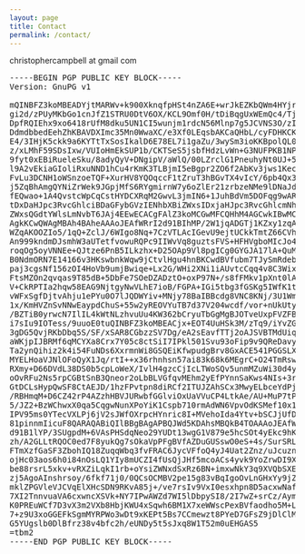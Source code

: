 ```yaml
---
layout: page
title: Contact
permalink: /contact/
---
```


christophercampbell at gmail com

<pre>
-----BEGIN PGP PUBLIC KEY BLOCK-----
Version: GnuPG v1

mQINBFZ3koMBEADYjtMARWv+k900XknqfpHSt4nZA6E+wrJkEZKbQWm4HYjrDaAN
gi2d/zPUyMKbGo1cnJfZ1STRU0DtV6OX/KCL9Omf0H/tDiBqgUxWEmQc4/TjfMVO
DpfRQIEhx9xo6418rUfM8dku5UN1CI5wunjm1rdcN56Mlnp7g5JCVNS3O/zIAndU
DdmdbbedEehZhKBAVDXImc35Mn0WwaXC/e3Xf0LEqsbAKCaQHbL/cyFDHKCKVXB9
E4/3IHjK5ckk9a6KYTtTxSosIkalD6E78EL7i1gaZu/3wySm3ioKKBpolQL0t5mt
z/xLMhF59SDsIxw/VUIoHmEkSUP1b/CKTSeS5jsbfHdzLvWn+G3NUFPKB1NPhwux
9fyt0xEBiRueleSku/8adyQyV+DNgipV/aWlQ/00LZrclG1PneuhyNt0UJ+5jUuh
l9A2vEkiaGIoliRxuNND1hCu4rKmK3TLBjmI5eBgpr2ZO6f2AbKv3jws1KecwHTv
FvLu3DCNH1oWSnzoeTQF+XurHV8YQOqccF1tZruT3hBGvTX4vIcY/6pb4Qx33Z28
j5ZqBhAmgQYNiZrWek9JGpjMfS6RYgmirnW7y6oZlEr21zrbzeNMe9lDNaJdXTWN
fEQwao+1A4QvstcWpCqCstHYDCXRqM2GwvL3jmIN6+1JuhBdVm5DOFqg9wARAQAB
tDxDaHJpc3RvcGhlciBDaGFybGVzIENhbXBiZWxsIDxjaHJpc3RvcGhlcmNhbXBi
ZWxsQGdtYWlsLmNvbT6JAj4EEwECACgFAlZ3koMCGwMFCQHhM4AGCwkIBwMCBhUI
AgkKCwQWAgMBAh4BAheAAAoJEAfWRrI2d91BIhMP/2W1jqADGTj1KZxy1zqA3e/M
WZqAKOOZIo5/1qQ+ZclJ/6WIgo8Nq+7CzVTLAcIGevU9ejtUCkkTmtZ66CVh9AZy
An999kndmDJsmhW3aUTetfvowuRQPc9IIWvVq8guztsFVS+HFHVgboMIcJo4GL7g
roqOg5oyVNNEe+QJtze6PnB5ILkzhx+D25OAp9Vl8pgICg0GYGJA17lA+QuMoMVf
B0NdmORN7E14166v3HKswbnkWqw9jCtvlHgu4hnBKCwdBVfubm7TJySmRdebNn+M
paj3cgsNf156zOI4HoVb9umjBwiqe+Lx2G/WHi2XNi1iAUvtcCqq4v8C3WixzUCT
FtsMZOn2qvqas9T85dB+5DbFe7SOeDZADztO+oxP97N+/s8fFMkv1pXnt0lAzm+p
V+CkRPTIa2hqw58EAG9NjtgyNwVLhE7ioB/FGPA+IGi5tbg3fGSKg5IWfK1tCzok
vWFxSgfDjtvAhju1ePYu0O7lJQDWYiv+MNjy78BaIBBcdg8VNC8KNj/3U1WmHrFL
1x/KmHVZnSvNNwEaypdChuS+55w2yREOVYuTB7d37V204wcdf/vor+nUkUtyWM+R
/BZTiB0yrwcN7IlIL4kWtNLzhvuUu4KW362bCryuTbGgMgBJOTveUxpFVZFBtZUl
i7sIu9IOTess/9uuoE0tuQINBFZ3koMBEACjx+EOT4UuHSk3M/zTq9/iYvZGoTlV
3gDG5QvjRKbDbq5S/SF/xSAR8CGbzzSV7Dg/eA2sEavfTTj2oAJSVBTMdUiq5lFn
aWKjpIJBRMf6qMCYXa8Crx7Y05c8ctSiI7IPkl501Svu93oFip9v9QReDavyq+DE
Ta2ynQihiz2k4i54FuNDs6XxrmnWi8GSQEiKfwpudgBrv8GxACE541PGGSLXfnlZ
MYELHoaVJNlOFoQyX1Jq/rtI++x36rhnhsn57ai83k68k6MEgrC+O24TmRswj7on
RXmy+D66DVdL38DS0b5cpLoWeX/IvlH4gzcCjIcLTWoSQv5unmMZuWi30d4yq7g8
oOvRFu2Ns5rpCGBtSnB3Qneor2oLbBLVGfqvMEhm2yEfPYnnSaKws4NIs+3rTwkq
GtDCLsHypQwSF8CtAEJD/1hzFPvtpn8diRCf2ITUJZAhSCx3MwyELbceYdPjZkP0
/RBHmqM+D6CZ42rP4AZzhHBVJURwbfGGlviOxUaVVuCP4LtkAe/AU+MuP7tPs/pM
5/JZ2+BzWChwxX0qa5CqgwNunXPoYiK1Cspb710rmAdWN6VpvOdKSMef10x1Hbef
IPV95ms0YTecVXLPj6jV2sJWfOXrpcHYnric8I+MVehoIda4Ytv+bSCJjUfD+mKR
81pinnmIicuF8QARAQABiQIlBBgBAgAPBQJWd5KDAhsMBQkB4TOAAAoJEAfWRrI2
d91B1lYP/3SUgpdM+6VAsPHSdqNeo29YUDt13wgG1V879e5hcSOt4yEkc9hK1Dvn
zh/A2GLLtRQOC0ed7F8yukQg7sOkaVpPFgBVfAZDuGUSswO0eS+4s/SurSRLICI9
FTmXzfGaSF3ZbohIQ18ZuqqWbq3fvFRAC6JycVFfoQ4yJ4Uat2Znz/uJcuznDcz3
ojHc03aos6h0i84nOsLQ1YIy8mUCZI4fUsQjJHf5mcoACs4yvk9YoZrwDI9X8S3z
be88rsrL5xkv+vRXZiLqkI1rb+oYsiZWNxdSxRz6BN+imxwNkY3q9XVQbSXEA8L8
zj5AgoAInshrsoy/6fkf71j0/0QCsOCMBV2pe15g83vBqIgoOvLnGHxYy9jZeCrr
mklZPGVleVJCVqElXHcSDN9RKvA85j+/ve7rsIv9VxI0esxhpn8D5acxwNafzyFV
7XI2TnnvuaVA6cxwncXSVk+NY7IPwAWZd7WI5lDbpySI8/2I7wZ+srCz/Aym09hX
K0PREuWCf7D3vX3m2VXb8HbjKWU4xSqwh6BM1X7xeWWscPexBVfaodho5M+LwKQg
7+z9U3xoGGEFkSgmMYRPWo3wDt9xKEPt5Bs7CCmewzt8PYeD7GFsZ9jDlClMNrYI
G5YUgslb0DlBfrz38v4bfc2h/eUNDy5t5sJxq8W1T52m0uEHGAS5
=tbm2
-----END PGP PUBLIC KEY BLOCK-----
</pre>